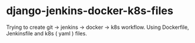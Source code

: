 # django-jenkins-docker-k8s-files
Trying to create git -> jenkins -> docker -> k8s workflow.
Using Dockerfile, Jenkinsfile and k8s ( yaml ) files.
